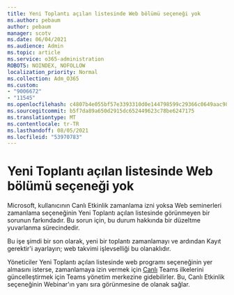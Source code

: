 ```yaml
---
title: Yeni Toplantı açılan listesinde Web bölümü seçeneği yok
ms.author: pebaum
author: pebaum
manager: scotv
ms.date: 06/04/2021
ms.audience: Admin
ms.topic: article
ms.service: o365-administration
ROBOTS: NOINDEX, NOFOLLOW
localization_priority: Normal
ms.collection: Adm_O365
ms.custom:
- "9006672"
- "11545"
ms.openlocfilehash: c4807b4e055bf57e3393310d0e144798599c29366c0649aac989b1f802f51c76
ms.sourcegitcommit: b5f7da89a650d2915dc652449623c78be6247175
ms.translationtype: MT
ms.contentlocale: tr-TR
ms.lasthandoff: 08/05/2021
ms.locfileid: "53970783"
---
```

# <a name="webinar-option-missing-in-new-meeting-drop-down"></a>Yeni Toplantı açılan listesinde Web bölümü seçeneği yok

Microsoft, kullanıcının Canlı Etkinlik zamanlama izni yoksa Web seminerleri  zamanlama seçeneğinin Yeni Toplantı açılan listesinde görünmeyen bir sorunun farkındadır. Bu sorun için, bu durum hakkında bir düzeltme yuvarlanma sürecindedir.

Bu işe şimdi bir son olarak, yeni bir toplantı zamanlamayı ve ardından Kayıt gerektir'i ayarlayın; web takvimi işlevselliği bu olanaklıdır.

Yöneticiler Yeni Toplantı açılan listesinde web  programı seçeneğinin yer almasını isterse, zamanlamaya izin vermek için [Canlı](https://admin.teams.microsoft.com/policies/broadcasts) Teams ilkelerini güncelleştirmek için Teams yönetim merkezine gidebilirler. Bu, Canlı Etkinlik seçeneğinin Webinar'ın yanı sıra görünmesine de olanak sağlar.